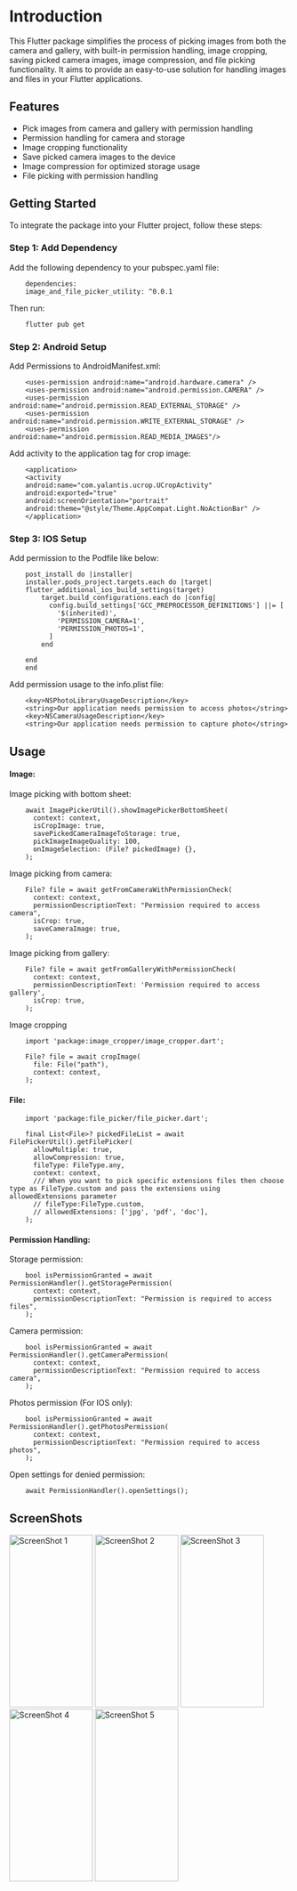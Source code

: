 # **Introduction**

This Flutter package simplifies the process of picking images from both the camera and gallery, with
built-in permission handling, image cropping, saving picked camera images, image compression, and
file picking functionality. It aims to provide an easy-to-use solution for handling images and files
in your Flutter applications.

## **Features**

* Pick images from camera and gallery with permission handling
* Permission handling for camera and storage
* Image cropping functionality
* Save picked camera images to the device
* Image compression for optimized storage usage
* File picking with permission handling

## **Getting Started**

To integrate the package into your Flutter project, follow these steps:

### **Step 1: Add Dependency**

Add the following dependency to your pubspec.yaml file:

```
    dependencies:
    image_and_file_picker_utility: ^0.0.1

```

Then run:

```
    flutter pub get

```

### **Step 2: Android Setup**

Add Permissions to AndroidManifest.xml:

```
    <uses-permission android:name="android.hardware.camera" />
    <uses-permission android:name="android.permission.CAMERA" />
    <uses-permission android:name="android.permission.READ_EXTERNAL_STORAGE" />
    <uses-permission android:name="android.permission.WRITE_EXTERNAL_STORAGE" />
    <uses-permission android:name="android.permission.READ_MEDIA_IMAGES"/>

```

Add activity to the application tag for crop image:

```
    <application>
    <activity
    android:name="com.yalantis.ucrop.UCropActivity"
    android:exported="true"
    android:screenOrientation="portrait"
    android:theme="@style/Theme.AppCompat.Light.NoActionBar" />
    </application>

```

### **Step 3: IOS Setup**

Add permission to the Podfile like below:

```
    post_install do |installer|
    installer.pods_project.targets.each do |target|
    flutter_additional_ios_build_settings(target)
        target.build_configurations.each do |config|
          config.build_settings['GCC_PREPROCESSOR_DEFINITIONS'] ||= [
            '$(inherited)',
            'PERMISSION_CAMERA=1',
            'PERMISSION_PHOTOS=1',
          ]
        end
    
    end
    end

```

Add permission usage to the info.plist file:

```
    <key>NSPhotoLibraryUsageDescription</key>
    <string>Our application needs permission to access photos</string>
    <key>NSCameraUsageDescription</key>
    <string>Our application needs permission to capture photo</string>
```

## **Usage**

#### Image:

Image picking with bottom sheet:

```
    await ImagePickerUtil().showImagePickerBottomSheet(
      context: context,
      isCropImage: true,
      savePickedCameraImageToStorage: true,
      pickImageImageQuality: 100,
      onImageSelection: (File? pickedImage) {},
    );

```

Image picking from camera:

```
    File? file = await getFromCameraWithPermissionCheck(
      context: context,
      permissionDescriptionText: "Permission required to access camera",
      isCrop: true,
      saveCameraImage: true,
    );

```

Image picking from gallery:

```
    File? file = await getFromGalleryWithPermissionCheck(
      context: context,
      permissionDescriptionText: 'Permission required to access gallery',
      isCrop: true,
    );

```

Image cropping

```
    import 'package:image_cropper/image_cropper.dart';
```

```
    File? file = await cropImage(
      file: File("path"),
      context: context,
    );

```

#### File:

```
    import 'package:file_picker/file_picker.dart';
```

```
    final List<File>? pickedFileList = await FilePickerUtil().getFilePicker(
      allowMultiple: true,
      allowCompression: true,
      fileType: FileType.any,
      context: context,
      /// When you want to pick specific extensions files then choose type as FileType.custom and pass the extensions using allowedExtensions parameter
      // fileType:FileType.custom,
      // allowedExtensions: ['jpg', 'pdf', 'doc'],
    );

```

#### Permission Handling:

Storage permission:

```
    bool isPermissionGranted = await PermissionHandler().getStoragePermission(
      context: context,
      permissionDescriptionText: "Permission is required to access files",
    );

```

Camera permission:

```
    bool isPermissionGranted = await PermissionHandler().getCameraPermission(
      context: context,
      permissionDescriptionText: "Permission required to access camera",
    );

```

Photos permission (For IOS only):

```
    bool isPermissionGranted = await PermissionHandler().getPhotosPermission(
      context: context,
      permissionDescriptionText: "Permission required to access photos",
    );

```

Open settings for denied permission:

```
    await PermissionHandler().openSettings();
```

## **ScreenShots**

<img src="https://lh3.googleusercontent.com/drive-viewer/AKGpihYwMzElrDi1Vk7X_zRiB-1q_Z_3uOhq9c3_283OG-rJ5kE9YFC0pfHudtvrOhL5yD1Xk18VRzJgyGmUaphWJZvEG6qkMQ=s1600" style="width: 150px; max-width: 100%; height: 310px" title=" ScreenShot 1" />

<img src="https://lh3.googleusercontent.com/drive-viewer/AKGpiha1U4CsZ7UCPGFfrU8OwXorMNE83TDG_wUG8SBMOar9rDz4G5OC8q1vT5h8SwBk0vrZOEo_waTnPvGo74M2wcAW9gkiRQ=s1600" style="width: 150px; max-width: 100%; height: 310px" title=" ScreenShot 2"/>

<img src="https://lh3.googleusercontent.com/drive-viewer/AKGpihYqO70FllWJXya713EctnK-F1IXnthdnibCEzcaasJ-PaYUukNoz-Y7LcVYs0dnrPw6vyf7FuHkJrnx0oqwI43ejyhwjQ=s1600" style="width: 150px; max-width: 100%; height: 310px" title=" ScreenShot 3"/>

<img src="https://lh3.googleusercontent.com/drive-viewer/AKGpihbTnLIfdzajP1E2gDn9Lf6cYeVfw6drr9XslZn1QVQvt_Ppx5THn-MCa0h5AQzTZj4Ppq0qegF2XfnI6VV-vHeoxUL4QQ=s1600" style="width: 150px; max-width: 100%; height: 310px" title=" ScreenShot 4"/>

<img src="https://lh3.googleusercontent.com/drive-viewer/AKGpihYAOolKvsxtTU2e76vvkiQCUrObmss8FKUYre7vZWztx1m-4A4X_hQ42-CWR5eYn0WDMUEXvBvGzmL7Qvr4B2keX7w9Dw=s1600" style="width: 150px; max-width: 100%; height: 310px" title=" ScreenShot 5"/>
